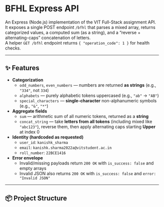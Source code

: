 # BFHL Express API

An Express (Node.js) implementation of the VIT Full-Stack assignment API.  
It exposes a single POST endpoint `/bfhl` that parses a mixed array, returns categorized values, a computed sum (as a string), and a “reverse + alternating-caps” concatenation of letters.  
A helper `GET /bfhl` endpoint returns `{ "operation_code": 1 }` for health checks.

---

## ✨ Features

- **Categorization**
  - `odd_numbers`, `even_numbers` — numbers are returned **as strings** (e.g., `"334"`, not `334`)
  - `alphabets` — purely alphabetic tokens uppercased (e.g., `"ab"` → `"AB"`)
  - `special_characters` — **single-character** non-alphanumeric symbols (e.g., `"&"`, `"*"`)
- **Aggregate fields**
  - `sum` — arithmetic sum of all numeric tokens, returned as a **string**
  - `concat_string` — take **letters from all tokens** (including mixed like `"abc123"`), reverse them, then apply alternating caps starting **Upper** at index 0
- **Identity (hardcoded as requested)**
  - `user_id`: `kanishk_sharma`
  - `email`: `kanishk.sharma2022a@vitstudent.ac.in`
  - `roll_number`: `22BCE1416`
- **Error envelope**
  - Invalid/missing payloads return `200 OK` with `is_success: false` and empty arrays
  - Invalid JSON also returns `200 OK` with `is_success: false` and `error: "Invalid JSON"`

---

## 📦 Project Structure

